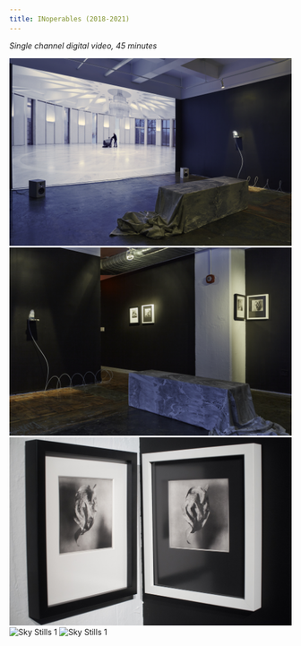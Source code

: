 ```yaml
---
title: INoperables (2018-2021)
---
```


*Single channel digital video, 45 minutes*

<img src="/assets/Inoperables 1.jpg" alt="Sky Stills 1" />

<img src="/assets/Inoperables 2.jpg" alt="Sky Stills 1" />

<img src="/assets/Inoperables 5.jpg" alt="Sky Stills 1" />

<img src="/assets/Inoperables 3.jpg" alt="Sky Stills 1" />

<img src="/assets/Inoperables 4.jpg" alt="Sky Stills 1" />

